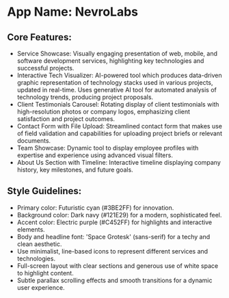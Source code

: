 # **App Name**: NevroLabs

## Core Features:

- Service Showcase: Visually engaging presentation of web, mobile, and software development services, highlighting key technologies and successful projects.
- Interactive Tech Visualizer: AI-powered tool which produces data-driven graphic representation of technology stacks used in various projects, updated in real-time. Uses generative AI tool for automated analysis of technology trends, producing project proposals.
- Client Testimonials Carousel: Rotating display of client testimonials with high-resolution photos or company logos, emphasizing client satisfaction and project outcomes.
- Contact Form with File Upload: Streamlined contact form that makes use of field validation and capabilities for uploading project briefs or relevant documents.
- Team Showcase: Dynamic tool to display employee profiles with expertise and experience using advanced visual filters.
- About Us Section with Timeline: Interactive timeline displaying company history, key milestones, and future goals.

## Style Guidelines:

- Primary color: Futuristic cyan (#3BE2FF) for innovation.
- Background color: Dark navy (#121E29) for a modern, sophisticated feel.
- Accent color: Electric purple (#C452FF) for highlights and interactive elements.
- Body and headline font: 'Space Grotesk' (sans-serif) for a techy and clean aesthetic.
- Use minimalist, line-based icons to represent different services and technologies.
- Full-screen layout with clear sections and generous use of white space to highlight content.
- Subtle parallax scrolling effects and smooth transitions for a dynamic user experience.
